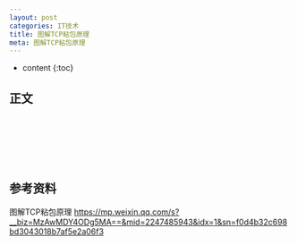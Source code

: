 ```yaml
---
layout: post
categories: IT技术
title: 图解TCP粘包原理
meta: 图解TCP粘包原理
---
```

* content
{:toc}
  
## 正文




<br/><br/><br/><br/><br/>
## 参考资料

图解TCP粘包原理 <https://mp.weixin.qq.com/s?__biz=MzAwMDY4ODg5MA==&mid=2247485943&idx=1&sn=f0d4b32c698bd3043018b7af5e2a06f3>




